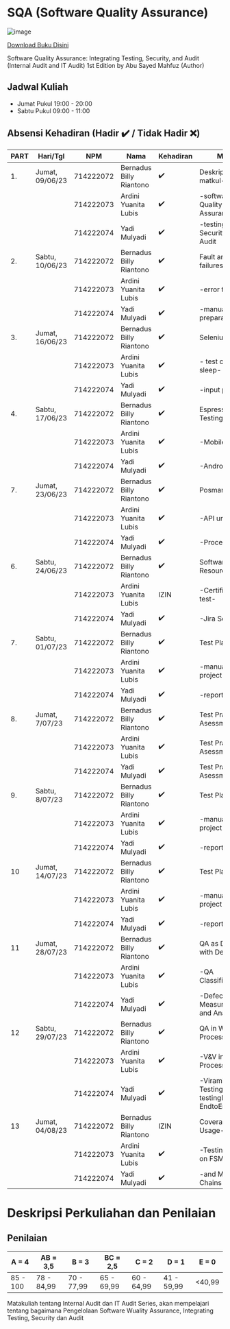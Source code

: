 # SQA (Software Quality Assurance)
![image](https://github.com/rplulbi/SQA/assets/15622730/14938008-e4cc-420e-9fc9-e1377dcd5966)

[Download Buku Disini](https://www.amazon.com/Software-Quality-Assurance-Integrating-Security/dp/1498735533)

Software Quality Assurance: Integrating Testing, Security, and Audit (Internal Audit and IT Audit) 1st Edition
by Abu Sayed Mahfuz (Author)

## Jadwal Kuliah
- Jumat Pukul 19:00 - 20:00
- Sabtu Pukul 09:00 - 11:00

## Absensi Kehadiran (Hadir ✔️ / Tidak Hadir ❌) 
| PART |  Hari/Tgl        |NPM        | Nama                   | Kehadiran  |Materi  |
| -----| -----------------|-----------|----------------------- | ---------- |---------- |
| 1.   | Jumat, 09/06/23  | 714222072 | Bernadus Billy Riantono| ✔️ |Deskripsi & CPL matkul-|
|      |                  | 714222073 | Ardini Yuanita Lubis	 | ✔️ |-software Quality Assurance-|
|      |                  | 714222074 | Yadi Mulyadi        	 | ✔️ |-testing, Security dan Audit|
| 2.   | Sabtu, 10/06/23  | 714222072 | Bernadus Billy Riantono| ✔️ |Fault and failures-|
|      |                  | 714222073 | Ardini Yuanita Lubis	 | ✔️ |-error tit-bits-|
|      |                  | 714222074 | Yadi Mulyadi        	 | ✔️ |-manual test preparation|
| 3.   | Jumat, 16/06/23  | 714222072 | Bernadus Billy Riantono| ✔️ |Selenium driver-|
|      |                  | 714222073 | Ardini Yuanita Lubis	 | ✔️ |- test case, time sleep-|
|      |                  | 714222074 | Yadi Mulyadi        	 | ✔️ |-input process|
| 4.   | Sabtu, 17/06/23  | 714222072 | Bernadus Billy Riantono| ✔️ |Espresso Testing-|
|      |                  | 714222073 | Ardini Yuanita Lubis	 | ✔️ |-Mobile apps-|
|      |                  | 714222074 | Yadi Mulyadi        	 | ✔️ |-Android Studio|
| 7.   | Jumat, 23/06/23  | 714222072 | Bernadus Billy Riantono| ✔️ |Posman Testing-|
|      |                  | 714222073 | Ardini Yuanita Lubis	 | ✔️ |-API url test-|
|      |                  | 714222074 | Yadi Mulyadi        	 | ✔️ |-Process|
| 6.   | Sabtu, 24/06/23  | 714222072 | Bernadus Billy Riantono| ✔️ |Software Testing Resources-|
|      |                  | 714222073 | Ardini Yuanita Lubis	 | IZIN |-Certification test-|
|      |                  | 714222074 | Yadi Mulyadi        	 | ✔️ |-Jira Software|
| 7.   | Sabtu, 01/07/23  | 714222072 | Bernadus Billy Riantono| ✔️ |Test Plant-|
|      |                  | 714222073 | Ardini Yuanita Lubis	 | ✔️ |-manual trace project testing-|
|      |                  | 714222074 | Yadi Mulyadi        	 | ✔️ |-report testing|
| 8.   | Jumat, 7/07/23  | 714222072 | Bernadus Billy Riantono| ✔️ | Test Pra Asessment|
|      |                  | 714222073 | Ardini Yuanita Lubis	 | ✔️ | Test Pra Asessment|
|      |                  | 714222074 | Yadi Mulyadi        	 | ✔️ | Test Pra Asessment|
| 9.   | Sabtu, 8/07/23  | 714222072 | Bernadus Billy Riantono| ✔️ |Test Plant-|
|      |                  | 714222073 | Ardini Yuanita Lubis	 | ✔️ |-manual trace project testing-|
|      |                  | 714222074 | Yadi Mulyadi        	 | ✔️ |-report testing|
| 10   | Jumat, 14/07/23  | 714222072 | Bernadus Billy Riantono| ✔️ |Test Plant-|
|      |                  | 714222073 | Ardini Yuanita Lubis	 | ✔️ |-manual trace project testing-|
|      |                  | 714222074 | Yadi Mulyadi        	 | ✔️ |-report testing|
| 11   | Jumat, 28/07/23  | 714222072 | Bernadus Billy Riantono| ✔️ | QA as Dealing with Defect-|
|      |                  | 714222073 | Ardini Yuanita Lubis	 | ✔️ |-QA Classification-|
|      |                  | 714222074 | Yadi Mulyadi        	 | ✔️ |-Defect Measurement and Analysis|
| 12   | Sabtu, 29/07/23  | 714222072 | Bernadus Billy Riantono| ✔️ |QA in Waterfall Process-|
|      |                  | 714222073 | Ardini Yuanita Lubis	 | ✔️ |-V&V in Software Process-|
|      |                  | 714222074 | Yadi Mulyadi        	 | ✔️ |-Viramide Testing (Unit testingIntegration EndtoEnd user)|
| 13   | Jumat, 04/08/23  | 714222072 | Bernadus Billy Riantono| IZIN |Coverage and Usage-|
|      |                  | 714222073 | Ardini Yuanita Lubis	 | ✔️ |-Testing Based on FSMs-|
|      |                  | 714222074 | Yadi Mulyadi        	 | ✔️ |-and Markov Chains|

# Deskripsi Perkuliahan dan Penilaian
## Penilaian 
| A = 4 | AB = 3,5 | B = 3 | BC = 2,5 |C = 2 |D = 1 | E = 0|
| -------- | -------- | -------- | -------- |-------- |-------- |-------- |
| 85 - 100 | 78 - 84,99 | 70 - 77,99 | 65 - 69,99 | 60 - 64,99 | 41 - 59,99 | <40,99|

Matakuliah tentang Internal Audit dan IT Audit Series, akan mempelajari tentang bagaimana Pengelolaan Software Wuality Assurance, Integrating Testing, Security dan Audit
